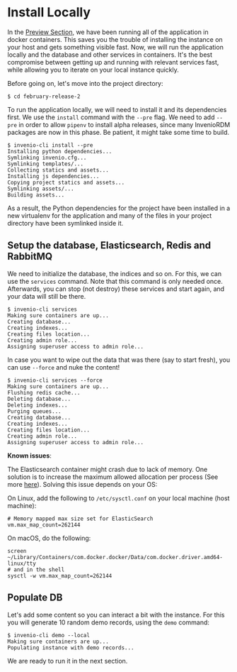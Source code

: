 # Install Locally

In the [Preview Section](../preview/index.md), we have been running all of the
application in docker containers. This saves you the trouble of installing the
instance on your host and gets something visible fast. Now, we will run the
application locally and the database and other services in containers. It's the
best compromise between getting up and running with relevant services fast, while
allowing you to iterate on your local instance quickly.

Before going on, let's move into the project directory:

``` console
$ cd february-release-2
```

To run the application locally, we will need to install it and its dependencies
first. We use the `install` command with the `--pre` flag. We need to add `--pre`
in order to allow `pipenv` to install alpha releases, since many InvenioRDM packages
are now in this phase. Be patient, it might take some time to build.


``` console
$ invenio-cli install --pre
Installing python dependencies...
Symlinking invenio.cfg...
Symlinking templates/...
Collecting statics and assets...
Installing js dependencies...
Copying project statics and assets...
Symlinking assets/...
Building assets...
```

As a result, the Python dependencies for the project have been installed in
a new virtualenv for the application and many of the files in your project directory
have been symlinked inside it.

## Setup the database, Elasticsearch, Redis and RabbitMQ

We need to initialize the database, the indices and so on. For this, we can use
the `services` command. Note that this command is only needed once. Afterwards, you
can stop (not destroy) these services and start again, and your data will still be there.

``` console
$ invenio-cli services
Making sure containers are up...
Creating database...
Creating indexes...
Creating files location...
Creating admin role...
Assigning superuser access to admin role...
```

In case you want to wipe out the data that was there (say to start fresh),
you can use `--force` and nuke the content!

``` console
$ invenio-cli services --force
Making sure containers are up...
Flushing redis cache...
Deleting database...
Deleting indexes...
Purging queues...
Creating database...
Creating indexes...
Creating files location...
Creating admin role...
Assigning superuser access to admin role...
```

**Known issues**:

The Elasticsearch container might crash due to lack of memory. One solution is to increase the maximum allowed allocation per process (See more [here](https://www.elastic.co/guide/en/elasticsearch/reference/7.6/docker.html)). Solving this issue depends on your OS:

On Linux, add the following to ``/etc/sysctl.conf`` on your local machine (host machine):

```console
# Memory mapped max size set for ElasticSearch
vm.max_map_count=262144
```

On macOS, do the following:

```console
screen ~/Library/Containers/com.docker.docker/Data/com.docker.driver.amd64-linux/tty
# and in the shell
sysctl -w vm.max_map_count=262144
```

## Populate DB

Let's add some content so you can interact a bit with the instance. For this
you will generate 10 random demo records, using the `demo` command:

``` console
$ invenio-cli demo --local
Making sure containers are up...
Populating instance with demo records...
```

We are ready to run it in the next section.